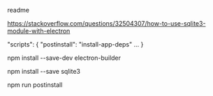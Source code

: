 readme


https://stackoverflow.com/questions/32504307/how-to-use-sqlite3-module-with-electron

"scripts": {
   "postinstall": "install-app-deps"
   ...
}

npm install --save-dev electron-builder

npm install --save sqlite3

npm run postinstall
